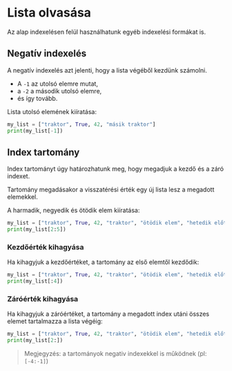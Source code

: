 # Lista olvasása

Az alap indexelésen felül használhatunk egyéb indexelési formákat is.

## Negatív indexelés

A negatív indexelés azt jelenti, hogy a lista végéből kezdünk számolni.

* A `-1` az utolsó elemre mutat,
* a `-2` a második utolsó elemre,
* és így tovább.

Lista utolsó elemének kiíratása:

```python
my_list = ["traktor", True, 42, "másik traktor"]  
print(my_list[-1]) 
```

## Index tartomány

Index tartományt úgy határozhatunk meg, hogy megadjuk a kezdő és a záró indexet.

Tartomány megadásakor a visszatérési érték egy új lista lesz a megadott elemekkel.

A harmadik, negyedik és ötödik elem kiíratása:

```python
my_list = ["traktor", True, 42, "traktor", "ötödik elem", "hetedik előtti elem"]  
print(my_list[2:5]) 
```

### Kezdőérték kihagyása

Ha kihagyjuk a kezdőértéket, a tartomány az első elemtől kezdődik:

```python
my_list = ["traktor", True, 42, "traktor", "ötödik elem", "hetedik előtti elem"] 
print(my_list[:4]) 
```

### Záróérték kihagyása

Ha kihagyjuk a záróértéket, a tartomány a megadott index utáni összes elemet tartalmazza a lista végéig:

```python
my_list = ["traktor", True, 42, "traktor", "ötödik elem", "hetedik előtti elem"] 
print(my_list[2:]) 
```

> Megjegyzés: a tartományok negativ indexekkel is működnek (pl: `[-4:-1]`)